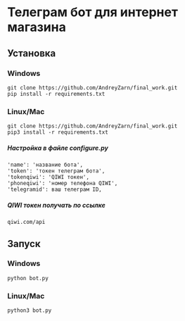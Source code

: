 # Телеграм бот для интернет магазина

## Установка

### Windows
    git clone https://github.com/AndreyZarn/final_work.git
    pip install -r requirements.txt
### Linux/Mac
    git clone https://github.com/AndreyZarn/final_work.git
    pip3 install -r requirements.txt

##### Настройка в файле configure.py
 
    'name': 'название бота',
    'token': 'токен телеграм бота',
    'tokenqiwi': 'QIWI токен',
    'phoneqiwi': 'номер телефона QIWI',
    'telegramid': ваш телеграм ID,

##### QIWI токен получать по ссылке 
    qiwi.com/api

## Запуск
### Windows
    python bot.py

### Linux/Mac
    python3 bot.py
